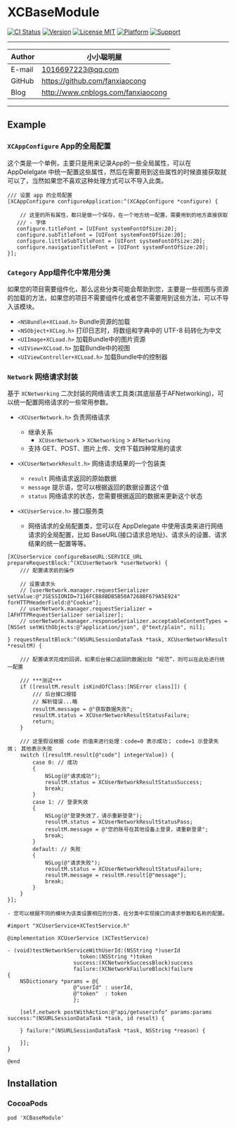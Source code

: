 # XCBaseModule

[![CI Status](http://img.shields.io/travis/fanxiaocong/XCBaseModule.svg?branch=master)](https://travis-ci.org/fanxiaocong/XCBaseModule)
[![Version](https://img.shields.io/cocoapods/v/XCBaseModule.svg?style=flat)](http://cocoapods.org/pods/XCBaseModule)
[![License MIT](https://img.shields.io/badge/license-MIT-green.svg?style=flat)](http://cocoapods.org/pods/XCBaseModule)
[![Platform](https://img.shields.io/badge/platform-iOS-green.svg?style=flat)](http://cocoapods.org/pods/XCBaseModule)
[![Support](https://img.shields.io/badge/support-iOS%209%2B%20-green.svg?style=flat)](https://www.apple.com/nl/ios/)&nbsp;

***
|Author|小小聪明屋|
|---|---|
|E-mail|1016697223@qq.com|
|GitHub|https://github.com/fanxiaocong|
|Blog|http://www.cnblogs.com/fanxiaocong|
***


## Example

### `XCAppConfigure`&nbsp;App的全局配置
这个类是一个单例，主要只是用来记录App的一些全局属性，可以在 AppDelelgate 中统一配置这些属性，然后在需要用到这些属性的时候直接获取就可以了，当然如果您不喜欢这种处理方式可以不导入此类。

```objc
/// 设置 app 的全局配置
[XCAppConfigure configureApplication:^(XCAppConfigure *configure) {
        
	// 这里的所有属性，都只是做一个保存，在一个地方统一配置，需要用到的地方直接获取
   /// - 字体
   configure.titleFont = [UIFont systemFontOfSize:20];
   configure.subTitleFont = [UIFont systemFontOfSize:20];
   configure.littleSubTitleFont = [UIFont systemFontOfSize:20];
   configure.navigationTitleFont = [UIFont systemFontOfSize:20];
}];
``` 

### `Category`&nbsp;App组件化中常用分类
如果您的项目需要组件化，那么这些分类可能会帮助到您，主要是一些视图与资源的加载的方法，如果您的项目不需要组件化或者您不需要用到这些方法，可以不导入该模块。

- `<NSBundle+XCLoad.h>`&nbsp;Bundle资源的加载
- `<NSObject+XCLog.h>`&nbsp;打印日志时，将数组和字典中的 UTF-8 码转化为中文
- `<UIImage+XCLoad.h>`&nbsp;加载Bundle中的图片资源
- `<UIView+XCLoad.h>`&nbsp;加载Bundle中的视图
- `<UIViewController+XCLoad.h>`&nbsp;加载Bundle中的控制器

### `Network`&nbsp;网络请求封装
基于 `XCNetworking` 二次封装的网络请求工具类(其底层基于AFNetworking)，可以统一配置网络请求的一些常用参数。

- `<XCUserNetwork.h>`&nbsp;负责网络请求
	- 继承关系
		- `XCUserNetwork` > `XCNetworking` > `AFNetworking`
	- 支持 GET、POST、图片上传、文件下载四种常用的请求
- `<XCUserNetworkResult.h>`&nbsp;网络请求结果的一个包装类
	- `result`&nbsp;网络请求返回的原始数据
	- `message`&nbsp;提示语，您可以根据返回的数据设置这个值
	- `status`&nbsp;网络请求的状态，您需要根据返回的数据来更新这个状态
	
- `<XCUserService.h>`&nbsp;接口服务类
	- 网络请求的全局配置类，您可以在 AppDelegate 中使用该类来进行网络请求的全局配置，比如 BaseURL(接口请求总地址)、请求头的设置、请求结果的统一配置等等。
	
```objc
[XCUserService configureBaseURL:SERVICE_URL prepareRequestBlock:^(XCUserNetwork *userNetwork) {
    /// 配置请求前的操作
        
    // 设置请求头
    // [userNetwork.manager.requestSerializer setValue:@"JSESSIONID=7116FCB88BDB5B50A7268BF679A5E924" forHTTPHeaderField:@"Cookie"];
    // userNetwork.manager.requestSerializer = [AFHTTPRequestSerializer serializer];
    // userNetwork.manager.responseSerializer.acceptableContentTypes = [NSSet setWithObjects:@"application/json", @"text/plain", nil];
        
} requestResultBlock:^(NSURLSessionDataTask *task, XCUserNetworkResult *resultM) {
        
    /// 配置请求完成的回调，如果后台接口返回的数据比较 “规范”，则可以在此处进行统一配置
    
    /// ***测试***
    if ([resultM.result isKindOfClass:[NSError class]]) {
        /// 后台接口报错
        // 解析错误...略
        resultM.message = @"获取数据失败";
        resultM.status = XCUserNetworkResultStatusFailure;
        return;
    }
    
    /// 这里假设根据 code 的值来进行处理：code=0 表示成功； code=1 示登录失效； 其他表示失败
    switch ([resultM.result[@"code"] integerValue]) {
        case 0: // 成功
        {
            NSLog(@"请求成功");
            resultM.status = XCUserNetworkResultStatusSuccess;
            break;
        }
        case 1: // 登录失效
        {
            NSLog(@"登录失效了，请示重新登录");
            resultM.status = XCUserNetworkResultStatusPass;
            resultM.message = @"您的账号在其他设备上登录，请重新登录";
            break;
        }
        default: // 失败
        {
            NSLog(@"请求失败");
            resultM.status = XCUserNetworkResultStatusFailure;
            resultM.message = resultM.result[@"message"];
            break;
        }
    }
}];
```
	- 您可以根据不同的模块为该类设置相应的分类，在分类中实现接口的请求参数和名称的配置。
	
```objc
#import "XCUserService+XCTestService.h"

@implementation XCUserService (XCTestService)

- (void)testNetworkServiceWithUserId:(NSString *)userId
                       token:(NSString *)token
                     success:(XCNetworkSuccessBlock)success
                     failure:(XCNetworkFailureBlock)failure
{
    NSDictionary *params = @{
                     @"userId" : userId,
                     @"token"  : token
                     };

    [self.network postWithAction:@"api/getuserinfo" params:params success:^(NSURLSessionDataTask *task, id result) {

    } failure:^(NSURLSessionDataTask *task, NSString *reason) {

    }];
}

@end
```

## Installation

### CocoaPods

```
pod 'XCBaseModule'
```
